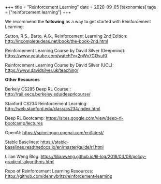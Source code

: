 +++
title = "Reinforcement Learning"
date = 2020-09-05
[taxonomies]
tags = ["reinforcement learning"]
+++

We recommend the **following** as a way to get started with Reinforcement Learning:

Sutton, R.S., Barto, A.G., Reinforcement Learning 2nd Edition: http://incompleteideas.net/book/the-book-2nd.html

Reinforcement Learning Course by David Silver (Deepmind): https://www.youtube.com/watch?v=2pWv7GOvuf0

Reinforcement Learning Course by David Silver (UCL): https://www.davidsilver.uk/teaching/

**Other Resources**

Berkely CS285 Deep RL Course : http://rail.eecs.berkeley.edu/deeprlcourse/

Stanford CS234 Reinforcement Learning: http://web.stanford.edu/class/cs234/index.html

Deep RL Bootcamp: https://sites.google.com/view/deep-rl-bootcamp/lectures

OpenAI: https://spinningup.openai.com/en/latest/

Stable Baselines: https://stable-baselines.readthedocs.io/en/master/guide/rl.html

Lilian Weng Blog: https://lilianweng.github.io/lil-log/2018/04/08/policy-gradient-algorithms.html

Repo of Reinforcement Learning Resources: https://github.com/dennybritz/reinforcement-learning